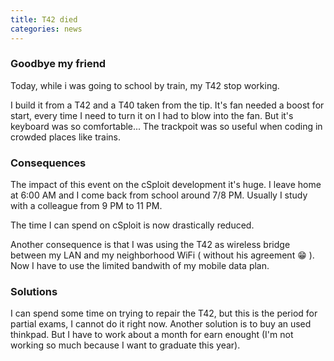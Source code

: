 ```yaml
---
title: T42 died
categories: news
---
```


### Goodbye my friend

Today, while i was going to school by train, my T42 stop working.

I build it from a T42 and a T40 taken from the tip.
It's fan needed a boost for start, every time I need to turn it on I had to blow into the fan.
But it's keyboard was so comfortable... The trackpoit was so useful when coding in crowded places like trains.

### Consequences

The impact of this event on the cSploit development it's huge.
I leave home at 6:00 AM and I come back from school around 7/8 PM.
Usually I study with a colleague from 9 PM to 11 PM.

The time I can spend on cSploit is now drastically reduced.

Another consequence is that I was using the T42 as wireless bridge between my LAN and my neighborhood WiFi ( without his agreement :grin: ). Now I have to use the limited bandwith of my mobile data plan.

### Solutions
I can spend some time on trying to repair the T42, but this is the period for partial exams, I cannot do it right now.
Another solution is to buy an used thinkpad. But I have to work about a month for earn enought (I'm not working so much because I want to graduate this year).
